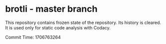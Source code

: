 # brotli - master branch

This repository contains frozen state of the repository.
Its history is cleared. It is used only for static code
analysis with Codacy.

Commit Time: 1706763264
